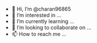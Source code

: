- 👋 Hi, I’m @charan96865
- 👀 I’m interested in ...
- 🌱 I’m currently learning ...
- 💞️ I’m looking to collaborate on ...
- 📫 How to reach me ...

<!---
charan96865/charan96865 is a ✨ special ✨ repository because its `README.md` (this file) appears on your GitHub profile.
You can click the Preview link to take a look at your changes.
--->

